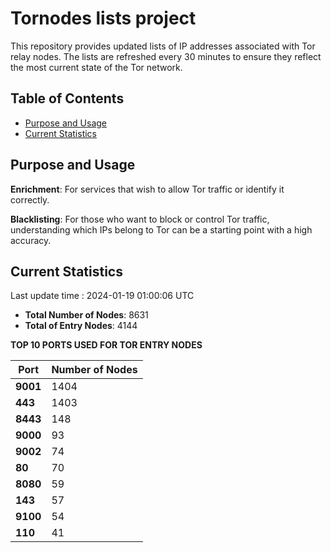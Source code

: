 # Tornodes lists project

This repository provides updated lists of IP addresses associated with Tor relay nodes. The lists are refreshed every 30 minutes to ensure they reflect the most current state of the Tor network.

## Table of Contents

- [Purpose and Usage](#purpose-and-usage)
- [Current Statistics](#current-statistics)


## Purpose and Usage

**Enrichment**: For services that wish to allow Tor traffic or identify it correctly.

**Blacklisting**: For those who want to block or control Tor traffic, understanding which IPs belong to Tor can be a starting point with a high accuracy.

## Current Statistics

Last update time : 2024-01-19 01:00:06 UTC

- **Total Number of Nodes**: 8631
- **Total of Entry Nodes**: 4144

**TOP 10 PORTS USED FOR TOR ENTRY NODES**

| **Port** | **Number of Nodes** |
|------|-----------------|
| **9001**   | 1404  |
| **443**   | 1403  |
| **8443**   | 148  |
| **9000**   | 93  |
| **9002**   | 74  |
| **80**   | 70  |
| **8080**   | 59  |
| **143**   | 57  |
| **9100**   | 54  |
| **110**   | 41  |

